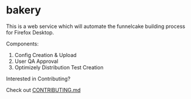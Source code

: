 # bakery

This is a web service which will automate the funnelcake building process for Firefox Desktop.

Components:

1. Config Creation & Upload
2. User QA Approval
3. Optimizely Distribution Test Creation

Interested in Contributing?

Check out [CONTRIBUTING.md](https://github.com/mozilla/bakery/blob/master/CONTRIBUTING.md)
